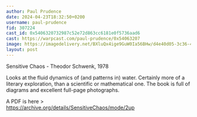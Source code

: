 ```yaml
---
author: Paul Prudence
date: 2024-04-23T18:32:50+0200
username: paul-prudence
fid: 307224
cast_id: 0x5406320732987c52e72d863cc6181e0f5736aad6
cast: https://warpcast.com/paul-prudence/0x54063207
image: https://imagedelivery.net/BXluQx4ige9GuW0Ia56BHw/d4e40d05-3c36-4fbc-cd42-ee4e72408000/original
layout: post
---
```

Sensitive Chaos - Theodor Schwenk, 1978  
  
Looks at the fluid dynamics of (and patterns in) water. Certainly more of a literary exploration, than a scientific or mathematical one. The book is full of diagrams and excellent full-page photographs.  
  
A PDF is here >  
https://archive.org/details/SensitiveChaos/mode/2up  

<img src='https://imagedelivery.net/BXluQx4ige9GuW0Ia56BHw/d4e40d05-3c36-4fbc-cd42-ee4e72408000/original' alt='' referrerpolicy='no-referrer'/>
<img src='https://imagedelivery.net/BXluQx4ige9GuW0Ia56BHw/d2eb2060-d0b1-4119-ace3-b35a5d8e8e00/original' alt='' referrerpolicy='no-referrer'/>